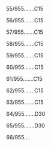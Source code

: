 55/955.......C15 


56/955.......C15 


57/955.......C15 


58/955.......C15 


59/955.......C15 


60/955.......C15 


61/955.......C15 


62/955.......C15 


63/955.......C15 


64/955.......D30 


65/955.......D30 


66/955.... 

